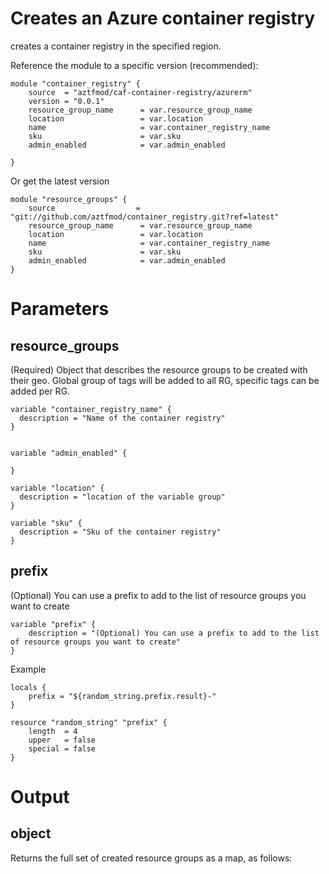 
# Creates an Azure container registry

creates a container registry in the specified region.

Reference the module to a specific version (recommended):

```hcl
module "container_registry" {
    source  = "aztfmod/caf-container-registry/azurerm"
    version = "0.0.1"
    resource_group_name      = var.resource_group_name
    location                 = var.location
    name                     = var.container_registry_name
    sku                      = var.sku
    admin_enabled            = var.admin_enabled

}
```

Or get the latest version

```hcl
module "resource_groups" {
    source                  = "git://github.com/aztfmod/container_registry.git?ref=latest"
    resource_group_name      = var.resource_group_name
    location                 = var.location
    name                     = var.container_registry_name
    sku                      = var.sku
    admin_enabled            = var.admin_enabled
}
```

# Parameters

## resource_groups

(Required) Object that describes the resource groups to be created with their geo.
Global group of tags will be added to all RG, specific tags can be added per RG.

```hcl
variable "container_registry_name" {
  description = "Name of the container registry"
}
```
 
```hcl

variable "admin_enabled" {
  
}
```

```hcl
variable "location" {
  description = "location of the variable group"
}

```

```hcl
variable "sku" {
  description = "Sku of the container registry"
}
```

## prefix

(Optional) You can use a prefix to add to the list of resource groups you want to create

```hcl
variable "prefix" {
    description = "(Optional) You can use a prefix to add to the list of resource groups you want to create"
}
```

Example

```hcl
locals {
    prefix = "${random_string.prefix.result}-"
}

resource "random_string" "prefix" {
    length  = 4
    upper   = false
    special = false
}
```

# Output

## object

Returns the full set of created resource groups as a map, as follows:

```hcl







```
